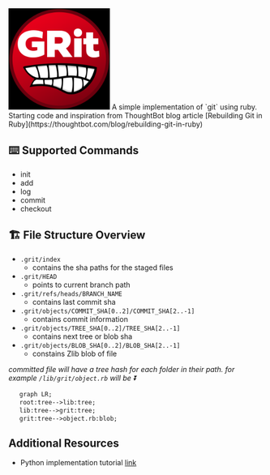 <img src="logo.png" alt="drawing" width="200"/>
A simple implementation of `git` using ruby.  Starting code and inspiration from ThoughtBot blog article [Rebuilding Git in Ruby](https://thoughtbot.com/blog/rebuilding-git-in-ruby)

## ⌨️ Supported Commands
- init
- add
- log
- commit
- checkout

## 🏗️ File Structure Overview
- `.grit/index`
  - contains the sha paths for the staged files
- `.grit/HEAD`
  - points to current branch path
- `.grit/refs/heads/BRANCH_NAME`
  - contains last commit sha
- `.grit/objects/COMMIT_SHA[0..2]/COMMIT_SHA[2..-1]`
  - contains commit information
- `.grit/objects/TREE_SHA[0..2]/TREE_SHA[2..-1]` 
  - contains next tree or blob sha
- `.grit/objects/BLOB_SHA[0..2]/BLOB_SHA[2..-1]` 
  - constains Zlib blob of file


 
_committed file will have a tree hash for each folder in their path. for example `/lib/grit/object.rb` will be ⏬_
```mermaid
   graph LR;
   root:tree-->lib:tree;
   lib:tree-->grit:tree;
   grit:tree-->object.rb:blob;
```     
 
## Additional Resources
- Python implementation tutorial [link](https://www.leshenko.net/p/ugit/#) 
